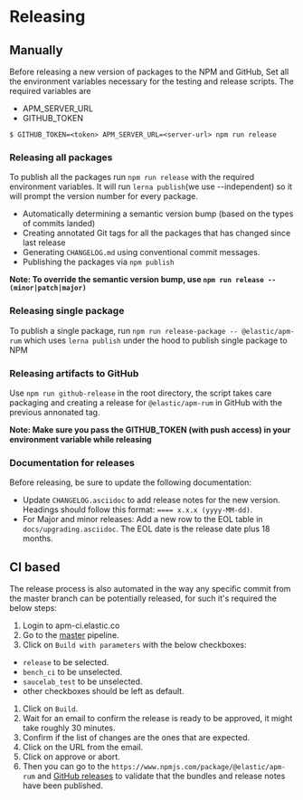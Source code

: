 # Releasing

## Manually

Before releasing a new version of packages to the NPM and GitHub, Set all the environment variables necessary for the testing and release scripts. The required variables are
- APM_SERVER_URL
- GITHUB_TOKEN

```
$ GITHUB_TOKEN=<token> APM_SERVER_URL=<server-url> npm run release
```

### Releasing all packages

To publish all the packages run `npm run release` with the required environment variables. It will run `lerna publish`(we use --independent) so it will prompt the version number for every package.

- Automatically determining a semantic version bump (based on the types of commits landed)
- Creating annotated Git tags for all the packages that has changed since last release
- Generating `CHANGELOG.md` using conventional commit messages.
- Publishing the packages via `npm publish`

**Note: To override the semantic version bump, use `npm run release -- (minor|patch|major)`**

### Releasing single package

To publish a single package, run `npm run release-package -- @elastic/apm-rum` which uses `lerna publish` under the hood to publish single package to NPM

### Releasing artifacts to GitHub

Use `npm run github-release` in the root directory, the script takes care packaging and creating a release for `@elastic/apm-rum` in GitHub with the previous annonated tag.

**Note: Make sure you pass the GITHUB_TOKEN (with push access) in your environment variable while releasing**

### Documentation for releases

Before releasing, be sure to update the following documentation:

- Update `CHANGELOG.asciidoc` to add release notes for the new version. Headings should follow this format: `==== x.x.x (yyyy-MM-dd)`.
- For Major and minor releases: Add a new row to the EOL table in `docs/upgrading.asciidoc`. The EOL date is the release date plus 18 months.

## CI based

The release process is also automated in the way any specific commit from the master branch can be potentially released, for such it's required the below steps:

1. Login to apm-ci.elastic.co
1. Go to the [master](https://apm-ci.elastic.co/job/apm-agent-rum/job/apm-agent-rum-mbp/job/master/) pipeline.
1. Click on `Build with parameters` with the below checkboxes:
  * `release` to be selected.
  * `bench_ci` to be unselected.
  * `saucelab_test` to be unselected.
  * other checkboxes should be left as default.
1. Click on `Build`.
1. Wait for an email to confirm the release is ready to be approved, it might take roughly 30 minutes.
1. Confirm if the list of changes are the ones that are expected.
1. Click on the URL from the email.
1. Click on approve or abort.
1. Then you can go to the `https://www.npmjs.com/package/@elastic/apm-rum` and [GitHub releases](https://github.com/elastic/apm-agent-rum-js/releases) to validate that the bundles and release notes have been published.
